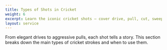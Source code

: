 ```yaml
---
title: Types of Shots in Cricket
weight: 6
excerpt: Learn the iconic cricket shots — cover drive, pull, cut, sweep and more.
layout: service
---
```


From elegant drives to aggressive pulls, each shot tells a story. This section breaks down the main types of cricket strokes and when to use them.
